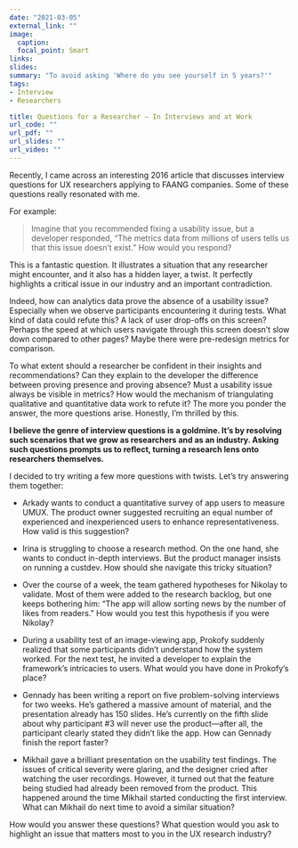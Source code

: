 ```yaml
---
date: "2021-03-05"
external_link: ""
image:
  caption: 
  focal_point: Smart
links:
slides: 
summary: "To avoid asking 'Where do you see yourself in 5 years?'"
tags:
- Interview
- Researchers

title: Questions for a Researcher — In Interviews and at Work
url_code: ""
url_pdf: ""
url_slides: ""
url_video: ""
---
```


Recently, I came across an interesting 2016 article that discusses interview questions for UX researchers applying to FAANG companies. Some of these questions really resonated with me.

For example:

> Imagine that you recommended fixing a usability issue, but a developer responded, “The metrics data from millions of users tells us that this issue doesn’t exist.” How would you respond?

This is a fantastic question. It illustrates a situation that any researcher might encounter, and it also has a hidden layer, a twist. It perfectly highlights a critical issue in our industry and an important contradiction.

Indeed, how can analytics data prove the absence of a usability issue? Especially when we observe participants encountering it during tests. What kind of data could refute this? A lack of user drop-offs on this screen? Perhaps the speed at which users navigate through this screen doesn’t slow down compared to other pages? Maybe there were pre-redesign metrics for comparison.

To what extent should a researcher be confident in their insights and recommendations? Can they explain to the developer the difference between proving presence and proving absence? Must a usability issue always be visible in metrics? How would the mechanism of triangulating qualitative and quantitative data work to refute it? The more you ponder the answer, the more questions arise. Honestly, I’m thrilled by this.

**I believe the genre of interview questions is a goldmine. It’s by resolving such scenarios that we grow as researchers and as an industry. Asking such questions prompts us to reflect, turning a research lens onto researchers themselves.**

I decided to try writing a few more questions with twists. Let’s try answering them together:

* Arkady wants to conduct a quantitative survey of app users to measure UMUX. The product owner suggested recruiting an equal number of experienced and inexperienced users to enhance representativeness. How valid is this suggestion?

* Irina is struggling to choose a research method. On the one hand, she wants to conduct in-depth interviews. But the product manager insists on running a custdev. How should she navigate this tricky situation?

* Over the course of a week, the team gathered hypotheses for Nikolay to validate. Most of them were added to the research backlog, but one keeps bothering him: “The app will allow sorting news by the number of likes from readers.” How would you test this hypothesis if you were Nikolay?

* During a usability test of an image-viewing app, Prokofy suddenly realized that some participants didn’t understand how the system worked. For the next test, he invited a developer to explain the framework’s intricacies to users. What would you have done in Prokofy’s place?

* Gennady has been writing a report on five problem-solving interviews for two weeks. He’s gathered a massive amount of material, and the presentation already has 150 slides. He’s currently on the fifth slide about why participant #3 will never use the product—after all, the participant clearly stated they didn’t like the app. How can Gennady finish the report faster?

* Mikhail gave a brilliant presentation on the usability test findings. The issues of critical severity were glaring, and the designer cried after watching the user recordings. However, it turned out that the feature being studied had already been removed from the product. This happened around the time Mikhail started conducting the first interview. What can Mikhail do next time to avoid a similar situation?

How would you answer these questions? What question would you ask to highlight an issue that matters most to you in the UX research industry?

